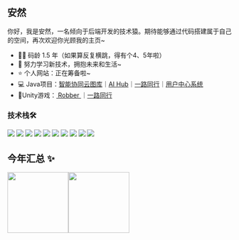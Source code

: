 ## 安然

你好，我是安然，一名倾向于后端开发的技术猿。期待能够通过代码搭建属于自己的空间，再次欢迎你光顾我的主页~

- 🧑‍💻 码龄 1.5 年（如果算反复横跳，得有个4、5年啦）
- 🌱 努力学习新技术，拥抱未来和生活~
- ⭐️ 个人网站：正在筹备啦~
- 💻 Java项目：<a href="https://github.com" target="_blank">智能协同云图库</a>｜<a href="https://github.com/" target="_blank">AI Hub</a>｜<a href="https://github.com" target="_blank">一路同行</a>｜<a href="https://github.com/Eurekan/user-center" target="_blank">用户中心系统</a>
- 📱Unity游戏：<a href="https://github.com" target="_blank"> Robber </a>｜<a href="https://github.com/" target="_blank">一路同行</a>
### 技术栈🛠️
![](https://img.shields.io/badge/-Java-4C7491?style=flat-square&logo=java&logoColor=fff)
![](https://img.shields.io/badge/-Python-3e74a2?style=flatsquare&logo=Python&logoColor=fff)
![](https://img.shields.io/badge/-TS-339933?style=flat-square&logo=typescript&logoColor=fff)
![](https://img.shields.io/badge/-Spring-5FB832?style=flat-square&logo=Spring&logoColor=fff)
![](https://img.shields.io/badge/-Vue-4fc08d?style=flat-square&logo=Vue.js&logoColor=fff)
![](https://img.shields.io/badge/-MySQL-4479A1?style=flatsquare&logo=MySQL&logoColor=fff)
![](https://img.shields.io/badge/-Redis-DC382D?style=flat-square&logo=Redis&logoColor=fff)
![](https://img.shields.io/badge/-Linux-000000?style=flat-square&logo=Linux&logoColor=fff)
![](https://img.shields.io/badge/-Docker-2496ED?style=flatsquare&logo=Docker&logoColor=fff)
![](https://img.shields.io/badge/-Git-E84E31?style=flat-square&logo=Git&logoColor=fff)

## 今年汇总 ✨

<img align="" height="137px" src="https://github-readme-stats.vercel.app/api?username=An_ran&hide_title=true&hide_border=true&show_icons=true&include_all_commits=true&line_height=21&bg_color=0,EC6C6C,FFD479,FFFC79,73FA79&theme=graywhite&locale=cn" /><img align="" height="137px" src="https://github-readme-stats.vercel.app/api/top-langs/?username=Eurekan&hide_title=true&hide_border=true&layout=compact&bg_color=0,73FA79,73FDFF,D783FF&theme=graywhite&locale=cn" />
